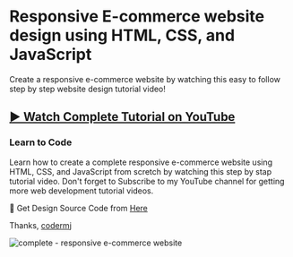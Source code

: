 # Responsive E-commerce website design using HTML, CSS, and JavaScript
Create a responsive e-commerce website by watching this easy to follow step by step website design tutorial video!
## [▶️ Watch Complete Tutorial on YouTube](https://youtu.be/8Mjaqh52qoM)
### Learn to Code

Learn how to create a complete responsive e-commerce website using HTML, CSS, and JavaScript from scretch by watching this step by stap tutorial video. Don't forget to Subscribe to my YouTube channel for getting more web development tutorial videos.

🎁 Get Design Source Code from [Here](https://www.buymeacoffee.com/the.codermj/e/187691)

Thanks,
[codermj](https://www.youtube.com/@the.codermj/)

![complete - responsive e-commerce website](https://github.com/mjshofy/responsive-ecommerce-website-metro/assets/76812554/32e71465-1923-4543-86a4-807dea14d53e)
